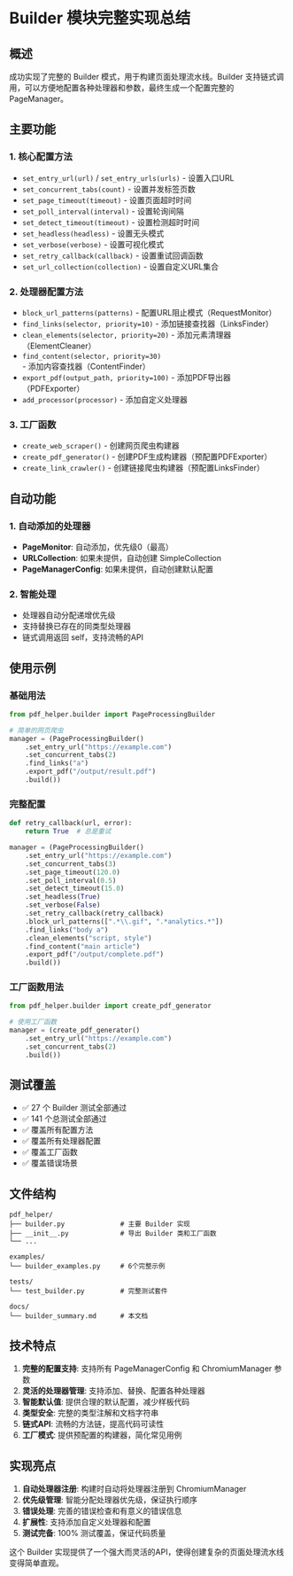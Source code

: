 # Builder 模块完整实现总结

## 概述

成功实现了完整的 Builder 模式，用于构建页面处理流水线。Builder 支持链式调用，可以方便地配置各种处理器和参数，最终生成一个配置完整的 PageManager。

## 主要功能

### 1. 核心配置方法

- `set_entry_url(url)` / `set_entry_urls(urls)` - 设置入口URL
- `set_concurrent_tabs(count)` - 设置并发标签页数
- `set_page_timeout(timeout)` - 设置页面超时时间
- `set_poll_interval(interval)` - 设置轮询间隔
- `set_detect_timeout(timeout)` - 设置检测超时时间
- `set_headless(headless)` - 设置无头模式
- `set_verbose(verbose)` - 设置可视化模式
- `set_retry_callback(callback)` - 设置重试回调函数
- `set_url_collection(collection)` - 设置自定义URL集合

### 2. 处理器配置方法

- `block_url_patterns(patterns)` - 配置URL阻止模式（RequestMonitor）
- `find_links(selector, priority=10)` - 添加链接查找器（LinksFinder）
- `clean_elements(selector, priority=20)` - 添加元素清理器（ElementCleaner）
- `find_content(selector, priority=30)` - 添加内容查找器（ContentFinder）
- `export_pdf(output_path, priority=100)` - 添加PDF导出器（PDFExporter）
- `add_processor(processor)` - 添加自定义处理器

### 3. 工厂函数

- `create_web_scraper()` - 创建网页爬虫构建器
- `create_pdf_generator()` - 创建PDF生成构建器（预配置PDFExporter）
- `create_link_crawler()` - 创建链接爬虫构建器（预配置LinksFinder）

## 自动功能

### 1. 自动添加的处理器

- **PageMonitor**: 自动添加，优先级0（最高）
- **URLCollection**: 如果未提供，自动创建 SimpleCollection
- **PageManagerConfig**: 如果未提供，自动创建默认配置

### 2. 智能处理

- 处理器自动分配递增优先级
- 支持替换已存在的同类型处理器
- 链式调用返回 self，支持流畅的API

## 使用示例

### 基础用法

```python
from pdf_helper.builder import PageProcessingBuilder

# 简单的网页爬虫
manager = (PageProcessingBuilder()
    .set_entry_url("https://example.com")
    .set_concurrent_tabs(2)
    .find_links("a")
    .export_pdf("/output/result.pdf")
    .build())
```

### 完整配置

```python
def retry_callback(url, error):
    return True  # 总是重试

manager = (PageProcessingBuilder()
    .set_entry_url("https://example.com")
    .set_concurrent_tabs(3)
    .set_page_timeout(120.0)
    .set_poll_interval(0.5)
    .set_detect_timeout(15.0)
    .set_headless(True)
    .set_verbose(False)
    .set_retry_callback(retry_callback)
    .block_url_patterns([".*\\.gif", ".*analytics.*"])
    .find_links("body a")
    .clean_elements("script, style")
    .find_content("main article")
    .export_pdf("/output/complete.pdf")
    .build())
```

### 工厂函数用法

```python
from pdf_helper.builder import create_pdf_generator

# 使用工厂函数
manager = (create_pdf_generator()
    .set_entry_url("https://example.com")
    .set_concurrent_tabs(2)
    .build())
```

## 测试覆盖

- ✅ 27 个 Builder 测试全部通过
- ✅ 141 个总测试全部通过
- ✅ 覆盖所有配置方法
- ✅ 覆盖所有处理器配置
- ✅ 覆盖工厂函数
- ✅ 覆盖错误场景

## 文件结构

```
pdf_helper/
├── builder.py              # 主要 Builder 实现
├── __init__.py             # 导出 Builder 类和工厂函数
└── ...

examples/
└── builder_examples.py     # 6个完整示例

tests/
└── test_builder.py         # 完整测试套件

docs/
└── builder_summary.md      # 本文档
```

## 技术特点

1. **完整的配置支持**: 支持所有 PageManagerConfig 和 ChromiumManager 参数
2. **灵活的处理器管理**: 支持添加、替换、配置各种处理器
3. **智能默认值**: 提供合理的默认配置，减少样板代码
4. **类型安全**: 完整的类型注解和文档字符串
5. **链式API**: 流畅的方法链，提高代码可读性
6. **工厂模式**: 提供预配置的构建器，简化常见用例

## 实现亮点

1. **自动处理器注册**: 构建时自动将处理器注册到 ChromiumManager
2. **优先级管理**: 智能分配处理器优先级，保证执行顺序
3. **错误处理**: 完善的错误检查和有意义的错误信息
4. **扩展性**: 支持添加自定义处理器和配置
5. **测试完备**: 100% 测试覆盖，保证代码质量

这个 Builder 实现提供了一个强大而灵活的API，使得创建复杂的页面处理流水线变得简单直观。
